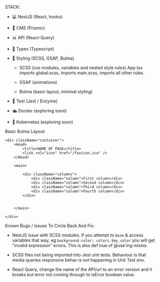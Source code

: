 STACK:

- 💻 NextJS (React, hooks)

- 📝 CMS (Prismic)

- 📊 API (React-Query)

- 🚨 Types (Typescript)

- 🚀 Styling (SCSS, GSAP, Bulma)

  - SCSS (css modules, variables and nested style rules)
    App.tsx imports global.scss, imports main.scss, imports all other rules.

  - GSAP (animations)

  - Bulma (basic layout, minimal styling)


- 🤡 Test (Jest / Enzyme)

- 🛳 Docker (exploring soon)

- 🧳 Kubernetes (exploring soon)


Basic Bulma Layout:

```
<div className="container">
    <Head>
        <title>NAME OF PAGE</title>
        <link rel="icon" href="/favicon.ico" />
    </Head>

    <main>
        
        <div className="columns">
            <div className="column">First column</div>
            <div className="column">Second column</div>
            <div className="column">Third column</div>
            <div className="column">Fourth column</div>
        </div>

        
    </main>

</div>
```

Known Bugs / Issues To Circle Back And Fix:

- NextJS issue with SCSS modules. If you attempt to `@use` & access variables that way, eg `background-color: colors.$my_color` you will get "invalid expression" errors. This is also def true of @use'ing mixins.

- SCSS files not being imported into Jest unit tests. Behaviour is that media queries responsive behav is not happening in Unit Test env.

- React Query, change the name of the API/url to an error version
and it breaks but error not coming through to isError boolean value.

